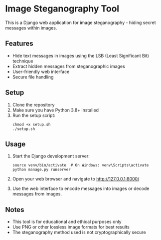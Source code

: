 # Image Steganography Tool

This is a Django web application for image steganography - hiding secret messages within images.

## Features

- Hide text messages in images using the LSB (Least Significant Bit) technique
- Extract hidden messages from steganographic images
- User-friendly web interface
- Secure file handling

## Setup

1. Clone the repository
2. Make sure you have Python 3.8+ installed
3. Run the setup script:
   ```
   chmod +x setup.sh
   ./setup.sh
   ```

## Usage

1. Start the Django development server:
   ```
   source venv/bin/activate  # On Windows: venv\Scripts\activate
   python manage.py runserver
   ```

2. Open your web browser and navigate to http://127.0.0.1:8000/

3. Use the web interface to encode messages into images or decode messages from images.

## Notes

- This tool is for educational and ethical purposes only
- Use PNG or other lossless image formats for best results
- The steganography method used is not cryptographically secure
